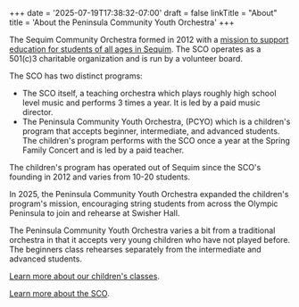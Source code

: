 +++
date = '2025-07-19T17:38:32-07:00'
draft = false
linkTitle = "About"
title = 'About the Peninsula Community Youth Orchestra'
+++

The Sequim Community Orchestra formed in 2012 with a [mission to 
support education for students of all ages in Sequim](https://sequimcommunityorchestra.org/aboutUs.php). The SCO operates as a 501(c)3 charitable organization and is run by a volunteer board.

The SCO has two distinct programs:
- The SCO itself, a teaching orchestra which plays roughly high school level music and performs 3 times a year.  It is led by a paid music director.
- The Peninsula Community Youth Orchestra, (PCYO) which is a children's program that accepts beginner, intermediate, and advanced students. The children's program performs with the SCO once a year at the Spring Family Concert and is led by a paid teacher.

The children's program has operated out of Sequim since the SCO's founding in 2012 and varies from 10-20 students.

In 2025, the Peninsula Community Youth Orchestra expanded the children's program's mission, encouraging string students from across the Olympic Peninsula to join and rehearse at Swisher Hall.

The Peninsula Community Youth Orchestra varies a bit from a traditional orchestra in that it accepts very young children who have not played before.  The beginners class rehearses separately from the intermediate and advanced students.

[Learn more about our children's classes](/new-students).

[Learn more about the SCO](https://sequimcommunityorchestra.org).


